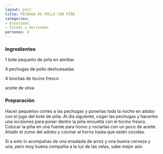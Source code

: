 ```yaml
---
layout: post
title: PECHUGA DE POLLO CON PIÑA
categories:
- Ensaladas
- Carnes y derivados
personas: 4 
---
```

<h3>Ingredientes</h3>
1 bote pequeño de piña en almíbar

4 pechugas de pollo deshuesadas

4 lonchas de tocino fresco

aceite de oliva

<h3>Preparación</h3>
Hacer pequeños cortes a las pechugas y ponerlas toda la noche en adobo con el jugo del bote de piña. Al día siguiente, coger las pechugas y hacerles una incisiones para poner dentro la piña envuelta con el tocino fresco. Colocar la piña en una fuente para horno y rociarlas con un poco de aceite. Añadir el zumo del adobo y cocinar al horno hasta que estén cocidas.

Si a esto lo acompañas de una ensalada de arroz y una buena cerveza y una, pero muy buena compañía a la luz de las velas, sabe mejor aún.

